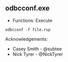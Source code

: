 ## odbcconf.exe

* Functions: Execute

```
odbcconf -f file.rsp
```

Acknowledgements:
* Casey Smith - @subtee
* Nick Tyrer - @NickTyrer
